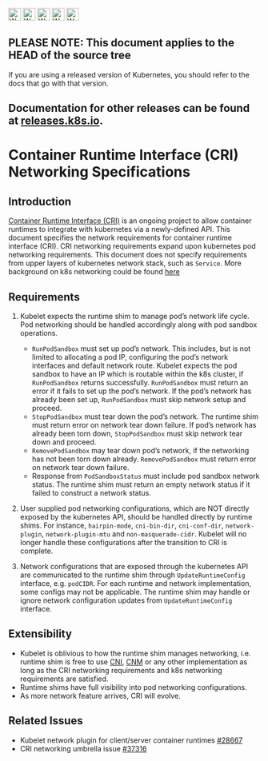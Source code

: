 <!-- BEGIN MUNGE: UNVERSIONED_WARNING -->

<!-- BEGIN STRIP_FOR_RELEASE -->

<img src="http://kubernetes.io/kubernetes/img/warning.png" alt="WARNING"
     width="25" height="25">
<img src="http://kubernetes.io/kubernetes/img/warning.png" alt="WARNING"
     width="25" height="25">
<img src="http://kubernetes.io/kubernetes/img/warning.png" alt="WARNING"
     width="25" height="25">
<img src="http://kubernetes.io/kubernetes/img/warning.png" alt="WARNING"
     width="25" height="25">
<img src="http://kubernetes.io/kubernetes/img/warning.png" alt="WARNING"
     width="25" height="25">

<h2>PLEASE NOTE: This document applies to the HEAD of the source tree</h2>

If you are using a released version of Kubernetes, you should
refer to the docs that go with that version.

Documentation for other releases can be found at
[releases.k8s.io](http://releases.k8s.io).
</strong>
--

<!-- END STRIP_FOR_RELEASE -->

<!-- END MUNGE: UNVERSIONED_WARNING -->

# Container Runtime Interface (CRI) Networking Specifications

## Introduction
[Container Runtime Interface (CRI)](container-runtime-interface.md) is 
an ongoing project to allow container 
runtimes to integrate with kubernetes via a newly-defined API. This document 
specifies the network requirements for container runtime 
interface (CRI). CRI networking requirements expand upon kubernetes pod 
networking requirements. This document does not specify requirements 
from upper layers of kubernetes network stack, such as `Service`. More 
background on k8s networking could be found 
[here](http://kubernetes.io/docs/admin/networking/)

## Requirements
1. Kubelet expects the runtime shim to manage pod’s network life cycle. Pod 
networking should be handled accordingly along with pod sandbox operations. 
   * `RunPodSandbox` must set up pod’s network. This includes, but is not limited 
to allocating a pod IP, configuring the pod’s network interfaces and default 
network route. Kubelet expects the pod sandbox to have an IP which is 
routable within the k8s cluster, if `RunPodSandbox` returns successfully. 
`RunPodSandbox` must return an error if it fails to set up the pod’s network. 
If the pod’s network has already been set up, `RunPodSandbox` must skip 
network setup and proceed. 
   * `StopPodSandbox` must tear down the pod’s network. The runtime shim 
must return error on network tear down failure. If pod’s network has 
already been torn down, `StopPodSandbox` must skip network tear down and proceed.
   * `RemovePodSandbox` may tear down pod’s network, if the networking has 
not been torn down already. `RemovePodSandbox` must return error on 
network tear down failure.
   * Response from `PodSandboxStatus` must include pod sandbox network status. 
The runtime shim must return an empty network status if it failed 
to construct a network status. 

2. User supplied pod networking configurations, which are NOT directly 
exposed by the kubernetes API, should be handled directly by runtime 
shims. For instance, `hairpin-mode`, `cni-bin-dir`, `cni-conf-dir`, `network-plugin`, 
`network-plugin-mtu` and `non-masquerade-cidr`. Kubelet will no longer handle 
these configurations after the transition to CRI is complete.
3. Network configurations that are exposed through the kubernetes API 
are communicated to the runtime shim through `UpdateRuntimeConfig` 
interface, e.g. `podCIDR`. For each runtime and network implementation, 
some configs may not be applicable. The runtime shim may handle or ignore 
network configuration updates from `UpdateRuntimeConfig` interface.

## Extensibility
* Kubelet is oblivious to how the runtime shim manages networking, i.e. 
runtime shim is free to use [CNI](https://github.com/containernetworking/cni), 
[CNM](https://github.com/docker/libnetwork/blob/master/docs/design.md) or 
any other implementation as long as the CRI networking requirements and 
k8s networking requirements are satisfied.
* Runtime shims have full visibility into pod networking configurations. 
* As more network feature arrives, CRI will evolve. 

## Related Issues
* Kubelet network plugin for client/server container runtimes [#28667](https://github.com/kubernetes/kubernetes/issues/28667)
* CRI networking umbrella issue [#37316](https://github.com/kubernetes/kubernetes/issues/37316)
